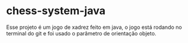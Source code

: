 # chess-system-java
Esse projeto é um jogo de xadrez feito em java, o jogo está rodando no terminal do git e foi usado  o parâmetro de orientação objeto.
